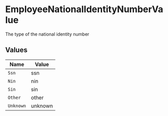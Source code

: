 # EmployeeNationalIdentityNumberValue

The type of the national identity number


## Values

| Name      | Value     |
| --------- | --------- |
| `Ssn`     | ssn       |
| `Nin`     | nin       |
| `Sin`     | sin       |
| `Other`   | other     |
| `Unknown` | unknown   |
